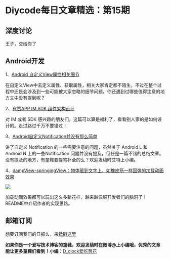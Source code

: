 # Diycode每日文章精选：第15期

## 深度讨论

[]()

王子，交给你了

## Android开发

1、[Android 自定义View属性相关细节](http://mp.weixin.qq.com/s?__biz=MzAxMTI4MTkwNQ==&mid=2650820236&idx=1&sn=6dec4ff1efeda3224b5a40fdad862404&scene=1&srcid=0525RRKSylThq6qfaWHdY5zn#wechat_redirect)

在自定义View中去定义属性、获取属性，相关大家肯定都不陌生，不过在整个过程中还是会涉及到一些可能被大家忽略的细节问题。你还遇到过哪些值得注意的地方文中没有提到呢？

2、[有赞APP IM SDK 组件架构设计](http://tech.youzan.com/you-zan-im-sdk-ke-hu-duan-she-ji/)

对 IM 或者 SDK 感兴趣的朋友们，这篇可以算是福利了，看看别人家的是如何设计的。走过路过千万不要错过！

3、[Android自定义Notification并没有那么简单](http://sixwolf.net/blog/2016/04/18/Android%E8%87%AA%E5%AE%9A%E4%B9%89Notification%E5%B9%B6%E6%B2%A1%E6%9C%89%E9%82%A3%E4%B9%88%E7%AE%80%E5%8D%95/)

讲了自定义 Notification 的一些需要注意的问题，虽然关于 Android L 和 Android N 上的一些Notification 问题并没有提及，但任是一篇不错的总结文章。没有提及的地方，有童鞋要提笔补全的么？欢迎发稿时艾特上小编。

4、[dampView-springingView：物体砸到文字上，如橡皮筋一样回弹的加载动画效果](https://github.com/Huyamin150/-dampView-springingView)

![](https://camo.githubusercontent.com/c13c4178eaa9b1cd5b02cbc9ff10ca75baeb7b12/687474703a2f2f696d672e626c6f672e6373646e2e6e65742f3230313630343135313134343535333234)

加载动画效果都可以玩出这么多新花样，越来越佩服开发者们的脑洞了！README中介绍作者的实现思路。


## 邮箱订阅

想要订阅我们的日报么，来[猛戳这里](http://list.qq.com/cgi-bin/qf_invite?id=d469993d2c888e971c0fbb2309c4d84256968386b126b967)

**如果你是一个爱写技术博客的童鞋，欢迎发稿时在微博@上小编哦，优秀的文章能让更多童鞋们看到！小编：**[D_clock爱吃葱花](http://weibo.com/2480694892/profile?rightmod=1&wvr=6&mod=personinfo&is_all=1)